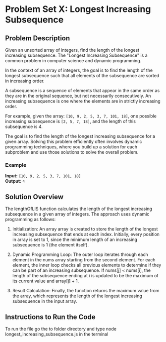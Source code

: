 # Problem Set X: Longest Increasing Subsequence

## Problem Description

Given an unsorted array of integers, find the length of the longest increasing subsequence. The "Longest Increasing Subsequence" is a common problem in computer science and dynamic programming.

In the context of an array of integers, the goal is to find the length of the longest subsequence such that all elements of the subsequence are sorted in increasing order.

A subsequence is a sequence of elements that appear in the same order as they are in the original sequence, but not necessarily consecutively. An increasing subsequence is one where the elements are in strictly increasing order.

For example, given the array: `[10, 9, 2, 5, 3, 7, 101, 18]`, one possible increasing subsequence is `[2, 5, 7, 18]`, and the length of this subsequence is 4.

The goal is to find the length of the longest increasing subsequence for a given array. Solving this problem efficiently often involves dynamic programming techniques, where you build up a solution for each subproblem and use those solutions to solve the overall problem.

### Example

**Input:** `[10, 9, 2, 5, 3, 7, 101, 18]`  
**Output:** `4`

## Solution Overview

The lengthOfLIS function calculates the length of the longest increasing subsequence in a given array of integers. The approach uses dynamic programming as follows:

1. Initialization: An array array is created to store the length of the longest increasing subsequence that ends at each index. Initially, every position in array is set to 1, since the minimum length of an increasing subsequence is 1 (the element itself).

2. Dynamic Programming Loop: The outer loop iterates through each element in the nums array starting from the second element. For each element, the inner loop checks all previous elements to determine if they can be part of an increasing subsequence. If nums[j] < nums[i], the length of the subsequence ending at i is updated to be the maximum of its current value and array[j] + 1.

3. Result Calculation: Finally, the function returns the maximum value from the array, which represents the length of the longest increasing subsequence in the input array.

## Instructions to Run the Code

To run the file go the to folder directory and type node longest_increasing_subsequence.js in the terminal
